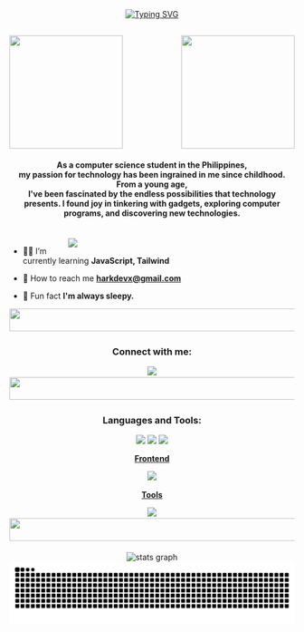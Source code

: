 <div align="center">
<a href="https://git.io/typing-svg"><img src="https://readme-typing-svg.demolab.com?font=Pixelify+Sans&weight=500&size=25&duration=4000&pause=500&color=02DCBD&center=true&random=false&width=600&height=300&lines=Hi%2C+I'm+Hark;A+Computer+Science+student+from+the+Philippines." alt="Typing SVG" /></a>
 <h2></h2>
</div>


<div>
  <style>
    @media (max-width: 483px) {
      .responsive-img {
        display: none;
      }
    }
  </style>

  <img class="responsive-img" align="right" width="200" height="200" src="https://user-images.githubusercontent.com/65187002/144930161-2f783401-8d27-4fdf-a2f7-cc0ba32f1f1f.gif"/>
  <img class="responsive-img" align="left" width="200" height="200" src="https://user-images.githubusercontent.com/65187002/144930161-2f783401-8d27-4fdf-a2f7-cc0ba32f1f1f.gif"/>
  <br clear="both">
</div>


 <h4 align="center">As a computer science student in the Philippines,<br>my passion for technology has been ingrained in me since childhood. From a young age, <br> I've been fascinated by the endless possibilities that technology presents. I found joy in tinkering with gadgets, exploring computer programs, and discovering new technologies.	</h4> 	
 <br clear="both">
<img align="right"  width="400" src="https://media2.giphy.com/media/QXwtfadqo7wbfmT46H/giphy.gif?cid=6c09b952nk0s8pt8jpqch1m8pq3pn7d4wnybaefb5f5baobm&ep=v1_internal_gif_by_id&rid=giphy.gif&ct=g" />


    
 - :man_technologist: I’m currently learning **JavaScript, Tailwind** 
  
 - :email: How to reach me **harkdevx@gmail.com**
  
 - :yawning_face: Fun fact **I'm always sleepy.**



<img  width="2000" height="40" src="https://camo.githubusercontent.com/ea40cfc33ac9e94789b044995f312e432d41bc1fd371f413583092df7649ef3d/68747470733a2f2f692e696d6775722e636f6d2f644261534b57462e676966"/>

<div align="center">
  <h3>Connect with me:</h3>
  <a href="https://instagram.com/arking.x" target="blank"> <img src="https://skillicons.dev/icons?i=instagram,discord" height="50" /></a>
 <img  width="2000" height="40" src="https://camo.githubusercontent.com/ea40cfc33ac9e94789b044995f312e432d41bc1fd371f413583092df7649ef3d/68747470733a2f2f692e696d6775722e636f6d2f644261534b57462e676966"/>

</div>
<h3 align="center">Languages and Tools:</h3>
   <div align="center">
 <img  height="80" src="https://camo.githubusercontent.com/19cf1f6246a55a20a2fc585c1517827a55ab59b18a5306974f54a5b6f4e35fc9/68747470733a2f2f74656368737461636b2d67656e657261746f722e76657263656c2e6170702f6769746875622d69636f6e2e737667"/>
<img  height="80" src="https://camo.githubusercontent.com/0418a2bf25601cc5d8fae74f654b10d5734360ff2b1bb3b2fea4bb086baf5586/68747470733a2f2f74656368737461636b2d67656e657261746f722e76657263656c2e6170702f6a732d69636f6e2e737667"/>
<img  height="80" src="https://camo.githubusercontent.com/184dc161979384d9f2addf1f5cf285aaa317c1c9a47dd9918a6f81861db54ce9/68747470733a2f2f74656368737461636b2d67656e657261746f722e76657263656c2e6170702f70726574746965722d69636f6e2e737667"/>

</div>


<div align="center">


<p>

<a href="https://skillicons.dev/">
 
**Frontend**


 </p>
 <img src="https://skillicons.dev/icons?i=js,html,css,tailwind" height="50" />

  <p>
   
**Tools**
</p>
 <img src="https://skillicons.dev/icons?i=github,git,vscode,npm" height="50" />
<img  width="2000" height="40" src="https://camo.githubusercontent.com/ea40cfc33ac9e94789b044995f312e432d41bc1fd371f413583092df7649ef3d/68747470733a2f2f692e696d6775722e636f6d2f644261534b57462e676966"/>
</a>
</div>



<div align="center">
<br clear="both">

 <img src="https://github-readme-stats.vercel.app/api?username=arking-xx&hide_title=false&hide_rank=false&show_icons=true&include_all_commits=true&count_private=true&disable_animations=false&theme=cobalt&locale=en&hide_border=true" height="150" alt="stats graph"  />

<img src="https://raw.githubusercontent.com/arking-xx/arking-xx/output/snake.svg" alt="Snake animation" />
</div>
